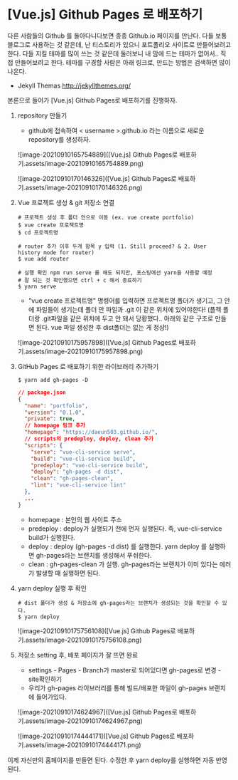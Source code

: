 # [Vue.js] Github Pages 로 배포하기

다른 사람들의 Github 를 돌아다니다보면 종종 Github.io 페이지를 만난다. 다들 보통 블로그로 사용하는 것 같은데, 난 티스토리가 있으니 포트폴리오 사이트로 만들어보려고 한다. 다들 지킬 테마를 많이 쓰는 것 같은데 둘러보니 내 맘에 드는 테마가 없어서.. 직접 만들어보려고 한다. 테마를 구경할 사람은 아래 링크로, 만드는 방법은 검색하면 많이 나온다.

- Jekyll Themas http://jekyllthemes.org/



본론으로 들어가 [Vue.js] Github Pages로 배포하기를 진행하자.

1. repository 만들기

   - github에 접속하여 < username >.github.io 라는 이름으로 새로운 repository를 생성하자.

   ![image-20210910165754889]([Vue.js] Github Pages로 배포하기.assets/image-20210910165754889.png)

   ![image-20210910170146326]([Vue.js] Github Pages로 배포하기.assets/image-20210910170146326.png)

2. Vue 프로젝트 생성 & git 저장소 연결

   ```shell
   # 프로젝트 생성 후 폴더 안으로 이동 (ex. vue create portfolio)
   $ vue create 프로젝트명
   $ cd 프로젝트명
   
   # router 추가 이후 두개 항목 y 입력 (1. Still proceed? & 2. User history mode for router)
   $ vue add router
   
   # 실행 확인 npm run serve 를 해도 되지만, 포스팅에선 yarn을 사용할 예정
   # 잘 되는 것 확인했으면 ctrl + c 해서 종료하기
   $ yarn serve 
   ```

   - "vue create 프로젝트명" 명령어를 입력하면 프로젝트명 폴더가 생기고, 그 안에 파일들이 생기는데 폴더 안 파일과 .git 이 같은 위치에 있어야한다! (플젝 폴더랑 .git파일을 같은 위치에 두고 안 돼서 당황했다.. 아래와 같은 구조로 만들면 된다. vue 파일 생성한 후 dist폴더는 없는 게 정상!)

   ![image-20210910175957898]([Vue.js] Github Pages로 배포하기.assets/image-20210910175957898.png)

3. GitHub Pages 로 배포하기 위한 라이브러리 추가하기

   ```shell
   $ yarn add gh-pages -D
   ```

   ```json
   // package.json
   {
     "name": "portfolio",
     "version": "0.1.0",
     "private": true,
     // homepage 링크 추가
     "homepage": "https://daeun503.github.io/",
     // scripts의 predeploy, deploy, clean 추가
     "scripts": {
       "serve": "vue-cli-service serve",
       "build": "vue-cli-service build",
       "predeploy": "vue-cli-service build",
       "deploy": "gh-pages -d dist",
       "clean": "gh-pages-clean",
       "lint": "vue-cli-service lint"
     },
     ...
   }
   ```

   - homepage : 본인의 웹 사이트 주소
   - predeploy : deploy가 실행되기 전에 먼저 실행된다. 즉, vue-cli-service build가 실행된다.
   - deploy : deploy (gh-pages -d dist) 를 실행한다. yarn deploy 를 실행하면 gh-pages라는 브랜치를 생성해서 푸쉬한다.
   - clean : gh-pages-clean 가 실행. gh-pages라는 브랜치가 이미 있다는 에러가 발생할 때 실행하면 된다.

4. yarn deploy 실행 후 확인

   ```shell
   # dist 폴더가 생성 & 저장소에 gh-pages라는 브랜치가 생성되는 것을 확인할 수 있다.
   $ yarn deploy
   ```

   ![image-20210910175756108]([Vue.js] Github Pages로 배포하기.assets/image-20210910175756108.png)

5. 저장소 setting 후, 배포 페이지가 잘 뜨면 완료 

   - settings - Pages - Branch가 master로 되어있다면 gh-pages로 변경 - site확인하기
   - 우리가 gh-pages 라이브러리를 통해 빌드/배포한 파일이 gh-pages 브랜치에 들어가있다.

   ![image-20210910174624967]([Vue.js] Github Pages로 배포하기.assets/image-20210910174624967.png)

   ![image-20210910174444171]([Vue.js] Github Pages로 배포하기.assets/image-20210910174444171.png)



이제 자신만의 홈페이지를 만들면 된다. 수정한 후 yarn deploy를 실행하면 자동 반영된다.


